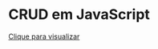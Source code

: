 # CRUD em JavaScript
<a href="https://davidcd1.github.io/crud-em-javascript/">Clique para visualizar</a>
